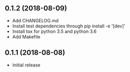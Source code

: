 ## 0.1.2 (2018-08-09)

- Add CHANGELOG.md
- Install test dependencies through pip install -e '[dev]'
- Install tox for python 3.5 and python 3.6
- Add Makefile

## 0.1.1 (2018-08-08)

- Initial release
